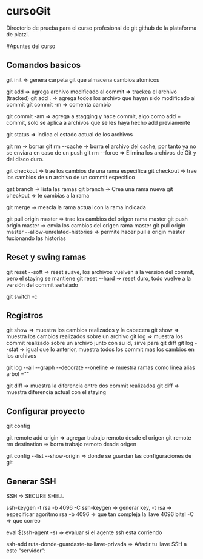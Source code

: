 # cursoGit
Directorio de prueba para el curso profesional de git github de la plataforma de platzi.


#Apuntes del curso

## Comandos basicos

git init => genera carpeta git que almacena cambios atomicos


git add <file>  			=> agrega archivo modificado al commit  => trackea el archivo (tracked)
git add . 					=> agrega todos los archivo que hayan sido modificado al commit
git commit -m <mensaje>		=> comenta cambio

git commit -am 				=> agrega a stagging y hace commit, algo como add + commit, solo se aplica a archivos que se les haya hecho add previamente

git status 					=> indica el estado actual de los archivos

git rm => borrar
git rm --cache <file>		=> borra el archivo del cache, por tanto ya no se enviara en caso de un push
git rm --force				=> Elimina los archivos de Git y del disco duro. 


git checkout <rama>					=>	trae los cambios de una rama especifica
git checkout <id comit> <file> 		=>	trae los cambios de un archivo de un commit especifico

gat branch 							=> lista las ramas
git branch <rama>					=> Crea una rama nueva
git checkout <rama>					=> te cambias  a la rama

git merge <rama> 					=> mescla la rama actual con la rama indicada

git pull origin master 				=> trae los cambios del origen rama master
git push origin master				=> envia los cambios del origen rama master
git pull origin master --allow-unrelated-histories		=>	 permite hacer pull a origin master fucionando las historias

## Reset y swing ramas

git reset <id commit> --soft			=> reset suave, los archivos vuelven a la version del commit, pero el staying se mantiene
git reset <id commit> --hard			=> reset duro, todo vuelve a la versión del commit señalado

git switch -c <new-branch-name>




## Registros

git show <file> 			=> muestra los cambios realizados y la cabecera
git show <file> 			=> muestra los cambios realizados sobre un archivo
git log <file>				=> muestra los commit realizado sobre un archivo junto con su id, sirve para git diff
git log --stat   			=> igual que lo anterior, muestra todos los commit mas los cambios en los archivos

git log --all --graph --decorate --oneline		=> muestra ramas como linea
alias arbol =""


git diff <commit id1 > <commit id2> 	=> muestra la diferencia entre dos commit realizados 
git diff								=> muestra diferencia actual con el staying

## Configurar proyecto

git config

git remote add origin <url http ossh>		=> agregar trabajo remoto desde el origen
git remote rm destination					=> borra trabajo remoto desde origen


git config --list --show-origin 		=>	donde se guardan las configuraciones de git



## Generar SSH
SSH => SECURE SHELL

ssh-keygen -t rsa -b 4096 -C <mail>
	ssh-keygen 	=> generar key,
	-t rsa 		=> especificar agoritmo rsa 
	-b 4096 	=> que tan compleja la llave 4096 bits!
	-C 			=> que correo



eval $(ssh-agent -s) 							=> evaluar si el agente ssh esta corriendo

ssh-add ruta-donde-guardaste-tu-llave-privada	=> Añadir tu llave SSH a este "servidor":











